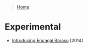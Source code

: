 >[Home](../README.md)

# Experimental 
- [Introducing Endagal Barasu](IntroducingEndagalBarasu.md) [2014]
